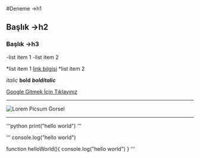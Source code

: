 #Deneme ->h1
## Başlık  ->h2
###  Başlık  ->h3

-list item 1
-list item 2

*list item 1 [link bilgisi](https://kodluyoruz.org)
*list item 2

*italic* **bold** ***bolditalic***

[Google Gitmek İçin Tıklayınız](https://google.com)


-----------------------------------------------------------

![Lorem Picsum Gorsel](https://picsum.photos/200/300)

***

‘‘‘python
print("hello world")
‘‘‘

‘‘‘
console.log("hello world")

function helloWorld(){
    console.log("hello world")
}
‘‘‘




